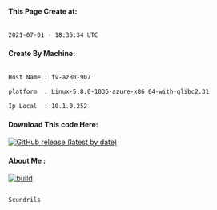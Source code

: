 
   
#### This Page Create at:

```bash

2021-07-01 - 18:35:34 UTC

```

#### Create By Machine:

```bash

Host Name : fv-az80-907

platform  : Linux-5.8.0-1036-azure-x86_64-with-glibc2.31

Ip Local  : 10.1.0.252

```
#### Download This code Here:

[![GitHub release (latest by date)](https://img.shields.io/github/v/release/Scundrils/Jar-Build3?style=for-the-badge&label=Download)](https://github.com/Scundrils/Jar-Build3/releases) 

</p> 

#### About Me :

[![build](https://github.com/Scundrils/Jar-Build3/actions/workflows/build.yml/badge.svg)](https://github.com/Scundrils/Jar-Build3/actions/workflows/build.yml)

```bash

Scundrils

```

